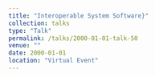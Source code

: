 ```yaml
---
title: "Interoperable System Software}"
collection: talks
type: "Talk"
permalink: /talks/2000-01-01-talk-50
venue: ""
date: 2000-01-01
location: "Virtual Event"
---
```

